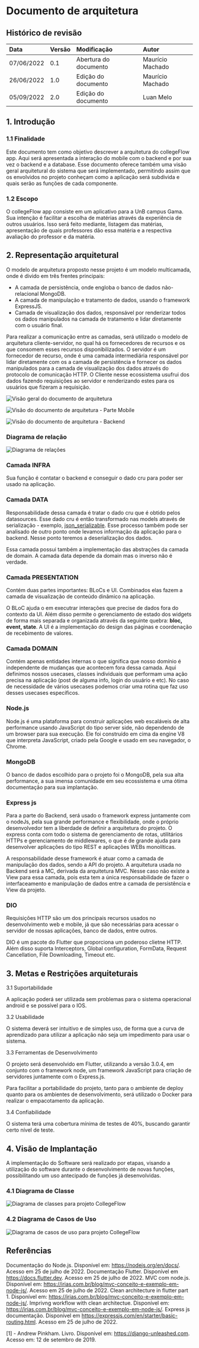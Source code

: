 # Documento de arquitetura

## Histórico de revisão

| Data       | Versão | Modificação           | Autor            |
| :--------- | :----- | :-------------------- | :--------------- |
| 07/06/2022 | 0.1    | Abertura do documento | Maurício Machado |
| 26/06/2022 | 1.0    | Edição do documento   | Maurício Machado |
| 05/09/2022 | 2.0    | Edição do documento   | Luan Melo        |

## 1. Introdução

### 1.1 Finalidade

Este documento tem como objetivo descrever a arquitetura do collegeFlow app. Aqui será apresentada a interação do mobile com o backend e por sua vez o backend e a database. Esse documento oferece também uma visão geral arquitetural do sistema que será implementado, permitindo assim que os envolvidos no projeto conheçam como a aplicação será subdivida e quais serão as funções de cada componente.

### 1.2 Escopo

O collegeFlow app consiste em um aplicativo para a UnB campus Gama. Sua intenção é facilitar a escolha de matérias através da experiência de outros usuários. Isso será feito mediante, listagem das matérias, apresentação de quais professores dão essa matéria e a respectiva avaliação do professor e da matéria.

## 2. Representação arquitetural

O modelo de arquitetura proposto nesse projeto é um modelo multicamada, onde é divido em três frentes principais:

- A camada de persistência, onde engloba o banco de dados não-relacional MongoDB.
- A camada de manipulação e tratamento de dados, usando o framework ExpressJS.
- Camada de visualização dos dados, responsável por renderizar todos os dados manipulados na camada de tratamento e lidar diretamente com o usuário final.

Para realizar a comunicação entre as camadas, será utilizado o modelo de arquitetura cliente-servidor, no qual há os fornecedores de recursos e os que consomem esses recursos disponibilizados. O servidor é um fornecedor de recurso, onde é uma camada intermediária responsável por lidar diretamente com os a camada de persistência e fornecer os dados manipulados para a camada de visualização dos dados através do protocolo de comunicação HTTP. O Cliente nesse ecossistema usufrui dos dados fazendo requisições ao servidor e renderizando estes para os usuários que fizeram a requisição.

![Visão geral do documento de arquitetura](./img/architecture/arch_general_vision.png)

![Visão do documento de arquitetura - Parte Mobile](./img/architecture/arch_frontend_vision.png)

![Visão do documento de arquitetura - Backend](./img/architecture/arch_backend_vision.png)

### Diagrama de relação

![Diagrama de relações ](./img/architecture/Diagrama-de-relacao.png)

### Camada **INFRA**

Sua função é contatar o backend e conseguir o dado cru para poder ser usado na aplicação.

### Camada **DATA**

Responsabilidade dessa camada é tratar o dado cru que é obtido pelos datasources. Esse dado cru é então transformado nas models através de serialização - exemplo, [json_serializable](https://fga-eps-mds.github.io/CollegeFlow/). Esse processo também pode ser analisado de outro ponto onde levamos informação da aplicação para o backend. Nesse ponto teremos a deserialização dos dados.

Essa camada possui também a implementação das abstrações da camada de domain. A camada data depende da domain mas o inverso não é verdade.

### Camada **PRESENTATION**

Contém duas partes importantes: BLoCs e UI. Combinados elas fazem a camada de visualização de conteúdo dinâmico na aplicação.

O BLoC ajuda o em executrar interações que precise de dados fora do contexto da UI. Além disso permite o gerenciamento de estado dos widgets de forma mais separada e organizada através da seguinte quebra: **bloc, event, state**.
A UI é a implementação do design das páginas e coordenação de recebimento de valores.

### Camada **DOMAIN**

Contém apenas entidades internas o que significa que nosso domínio é independente de mudanças que acontecem fora dessa camada.
Aqui definimos nossos usecases, classes individuais que performam uma ação precisa na aplicação (post de alguma info, login do usuário e etc). No caso de necessidade de vários usecases podemos criar uma rotina que faz uso desses usecases específicos.

### **Node.js**

Node.js é uma plataforma para construir aplicações web escaláveis de alta performance usando JavaScript do tipo server side, não dependendo de um browser para sua execução. Ele foi construído em cima da engine V8 que interpreta JavaScript, criado pela Google e usado em seu navegador, o Chrome.

### **MongoDB**

O banco de dados escolhido para o projeto foi o MongoDB, pela sua alta performance, a sua imensa comunidade em seu ecossistema e uma ótima documentação para sua implantação.

### **Express js**

Para a parte do Backend, será usado o framework express juntamente com o nodeJs, pela sua grande performance e flexibilidade, onde o próprio desenvolvedor tem a liberdade de definir a arquitetura do projeto. O express conta com todo o sistema de gerenciamento de rotas, utilitários HTTPs e gerenciamento de middlewares, o que é de grande ajuda para desenvolver aplicações do tipo REST e aplicações WEBs monolíticas.

A responsabilidade desse framework é atuar como a camada de manipulação dos dados, sendo a API do projeto. A arquitetura usada no Backend será a MC, derivada da arquitetura MVC. Nesse caso não existe a View para essa camada, pois esta tem a única responsabilidade de fazer o interfaceamento e manipulação de dados entre a camada de persistência e View da projeto.

### **DIO**

Requisições HTTP são um dos principais recursos usados no desenvolvimento web e mobile, já que são necessárias para acessar o servidor de nossas aplicações, banco de dados, entre outros.

DIO é um pacote do Flutter que proporciona um poderoso clietne HTTP. Além disso suporta Interceptors, Global configuration, FormData, Request Cancellation, File Downloading, Timeout etc.

## 3. Metas e Restrições arquiteturais

3.1 Suportabilidade

A aplicação poderá ser utilizada sem problemas para o sistema operacional android e se possível para o IOS.

3.2 Usabilidade

O sistema deverá ser intuitivo e de simples uso, de forma que a curva de aprendizado para utilizar a aplicação não seja um impedimento para usar o sistema.

3.3 Ferramentas de Desenvolvimento

O projeto será desenvolvido em Flutter, utilizando a versão 3.0.4, em conjunto com o framework node, um framework JavaScript para criação de servidores juntamente com o Express.js.

Para facilitar a portabilidade do projeto, tanto para o ambiente de deploy quanto para os ambientes de desenvolvimento, será utilizado o Docker para realizar o empacotamento da aplicação.

3.4 Confiabilidade

O sistema terá uma cobertura mínima de testes de 40%, buscando garantir certo nível de teste.

## 4. Visão de Implantação

A implementação do Software será realizado por etapas, visando a utilização do software durante o desenvolvimento de novas funções, possibilitando um uso antecipado de funções já desenvolvidas.

### 4.1 Diagrama de Classe

![Diagrama de classes para projeto CollegeFlow](./img/architecture/class_diagram.png)

### 4.2 Diagrama de Casos de Uso

![Diagrama de casos de uso para projeto CollegeFlow](./img/architecture/usecases_diagram.png)

## Referências

Documentação do Node.js. Disponível em: <https://nodejs.org/en/docs/>. Acesso em 25 de julho de 2022.
Documentação Flutter. Disponível em <https://docs.flutter.dev>. Acesso em 25 de julho de 2022.
MVC com node.js. Disponível em: <https://irias.com.br/blog/mvc-conceito-e-exemplo-em-node-js/>. Acesso em 25 de julho de 2022.
Clean architecture in flutter part 1. Disponível em: <https://irias.com.br/blog/mvc-conceito-e-exemplo-em-node-js/>.
Imprivng workflow with clean architectue. Disponível em: <https://irias.com.br/blog/mvc-conceito-e-exemplo-em-node-js/>.
Express js documentação. Disponível em <https://expressjs.com/en/starter/basic-routing.html>. Acesso em 25 de julho de 2022.

[1] - Andrew Pinkham. Livro. Disponível em: <https://django-unleashed.com>. Acesso em: 12 de setembro de 2019.
